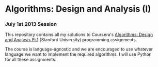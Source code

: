 Algorithms: Design and Analysis (I)
===================================

### July 1st 2013 Session

This repository contains all my solutions to Coursera's [Algorithms: Design and
Analysis Pt.1](https://www.coursera.org/course/algo) (Stanford University)
programming assignments.

The course is language-agnostic and we are encouraged to use whatever language
we want to implement the required algorithms. I will use Python for all these
assignments.
